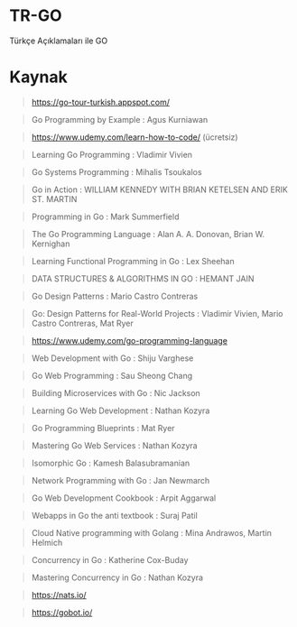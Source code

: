 # TR-GO
 Türkçe Açıklamaları ile GO

# Kaynak 

> https://go-tour-turkish.appspot.com/

> Go Programming by Example : Agus Kurniawan

> https://www.udemy.com/learn-how-to-code/ (ücretsiz)

> Learning Go Programming : Vladimir Vivien

> Go Systems Programming : Mihalis Tsoukalos

> Go in Action : WILLIAM KENNEDY WITH BRIAN KETELSEN AND ERIK ST. MARTIN

> Programming in Go : Mark Summerfield

> The Go Programming Language : Alan A. A. Donovan, Brian W. Kernighan

> Learning Functional Programming in Go : Lex Sheehan

> DATA STRUCTURES & ALGORITHMS IN GO : HEMANT JAIN

> Go Design Patterns : Mario Castro Contreras

> Go: Design Patterns for Real-World Projects : Vladimir Vivien, Mario Castro Contreras, Mat Ryer

> https://www.udemy.com/go-programming-language

> Web Development with Go : Shiju Varghese

> Go Web Programming : Sau Sheong Chang

> Building Microservices with Go : Nic Jackson

> Learning Go Web Development : Nathan Kozyra

> Go Programming Blueprints : Mat Ryer

> Mastering Go Web Services : Nathan Kozyra

> Isomorphic Go : Kamesh Balasubramanian

> Network Programming with Go : Jan Newmarch

> Go Web Development Cookbook : Arpit Aggarwal

> Webapps in Go the anti textbook : Suraj Patil

> Cloud Native programming with Golang : Mina Andrawos, Martin Helmich

> Concurrency in Go : Katherine Cox-Buday

> Mastering Concurrency in Go : Nathan Kozyra

> https://nats.io/

> https://gobot.io/